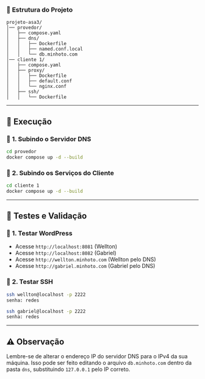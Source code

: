### 🏰 **Estrutura do Projeto**

```
projeto-asa3/
│── provedor/
│   ├── compose.yaml
│   ├── dns/
│   │   ├── Dockerfile
│   │   ├── named.conf.local
│   │   └── db.minhoto.com
│── cliente 1/
│   ├── compose.yaml
│   ├── proxy/
│   │   ├── Dockerfile
│   │   ├── default.conf
│   │   └── nginx.conf
│   ├── ssh/
│   │   └── Dockerfile
```

---

## 🚀 **Execução**

### 🔹 **1. Subindo o Servidor DNS**

```bash
cd provedor
docker compose up -d --build
```

### 🔹 **2. Subindo os Serviços do Cliente**

```bash
cd cliente 1
docker compose up -d --build
```

---

## 📝 **Testes e Validação**

### 🔹 **1. Testar WordPress**

- Acesse `http://localhost:8081` (Wellton)
- Acesse `http://localhost:8082` (Gabriel)
- Acesse `http://wellton.minhoto.com` (Wellton pelo DNS)
- Acesse `http://gabriel.minhoto.com` (Gabriel pelo DNS)

### 🔹 **2. Testar SSH**

```bash
ssh wellton@localhost -p 2222
senha: redes
```

```bash
ssh gabriel@localhost -p 2222
senha: redes
```
---

## ⚠️ **Observação**

Lembre-se de alterar o endereço IP do servidor DNS para o IPv4 da sua máquina. Isso pode ser feito editando o arquivo `db.minhoto.com` dentro da pasta `dns`, substituindo `127.0.0.1` pelo IP correto.
